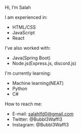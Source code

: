 Hi, I’m Salah

I am experienced in:
- HTML/CSS
- JavaScript
- React

I've also worked with:
- Java(Spring Boot)
- Node.js(Express.js, discord.js)

I'm currently learning:
- Machine learning(NEAT)
- Python
- C#

How to reach me:
- E-mail: salahlfd0@gmail.com
- Twitter: @Bubbl3Waffl3
- Instagram: @Bubbl3Waffl3

<!---
SalahREH/SalahREH is a ✨ special ✨ repository because its `README.md` (this file) appears on your GitHub profile.
You can click the Preview link to take a look at your changes.
---
theme: shibainu
---
--->


